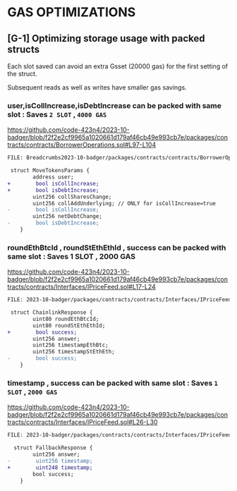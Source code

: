 # GAS OPTIMIZATIONS

##

## [G-1] Optimizing storage usage with packed structs

Each slot saved can avoid an extra Gsset (20000 gas) for the first setting of the struct.

Subsequent reads as well as writes have smaller gas savings.

### user,isCollIncrease,isDebtIncrease can be packed with same slot : Saves ``2 SLOT`` , ``4000 GAS``

https://github.com/code-423n4/2023-10-badger/blob/f2f2e2cf9965a1020661d179af46cb49e993cb7e/packages/contracts/contracts/BorrowerOperations.sol#L97-L104

```diff
FILE: Breadcrumbs2023-10-badger/packages/contracts/contracts/BorrowerOperations.sol

 struct MoveTokensParams {
        address user;
+        bool isCollIncrease;
+        bool isDebtIncrease;
        uint256 collSharesChange;
        uint256 collAddUnderlying; // ONLY for isCollIncrease=true
-        bool isCollIncrease;
        uint256 netDebtChange;
-        bool isDebtIncrease;
    }

```

###  roundEthBtcId , roundStEthEthId , success can be packed with same slot : Saves 1 SLOT , 2000 GAS

https://github.com/code-423n4/2023-10-badger/blob/f2f2e2cf9965a1020661d179af46cb49e993cb7e/packages/contracts/contracts/Interfaces/IPriceFeed.sol#L17-L24

```diff
FILE: 2023-10-badger/packages/contracts/contracts/Interfaces/IPriceFeed.sol

 struct ChainlinkResponse {
        uint80 roundEthBtcId;
        uint80 roundStEthEthId;
+        bool success;
        uint256 answer;
        uint256 timestampEthBtc;
        uint256 timestampStEthEth;
-        bool success;
    }


```

###  timestamp , success can be packed with same slot : Saves ``1 SLOT`` , ``2000 GAS``

https://github.com/code-423n4/2023-10-badger/blob/f2f2e2cf9965a1020661d179af46cb49e993cb7e/packages/contracts/contracts/Interfaces/IPriceFeed.sol#L26-L30

```diff
FILE: 2023-10-badger/packages/contracts/contracts/Interfaces/IPriceFeed.sol

  struct FallbackResponse {
        uint256 answer;
-        uint256 timestamp;
+        uint248 timestamp;
        bool success;
    }

```






